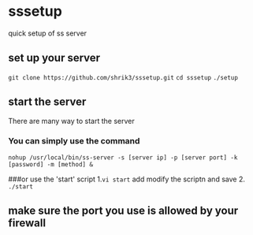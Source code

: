 # sssetup
quick setup of ss server
## set up your server
`git clone https://github.com/shrik3/sssetup.git`
`cd sssetup`
`./setup`

## start the server

There are many way to start the server

### You can simply use the command 
`nohup /usr/local/bin/ss-server -s [server ip] -p [server port] -k [password] -m [method] &`

###or use the 'start' script
1.`vi start` add modify the scriptn and save 
2. `./start`

## make sure the port you use is allowed by your firewall

